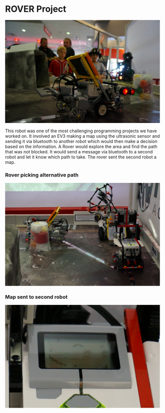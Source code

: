 <h1>ROVER Project</h1>
<img src="https://raw.githubusercontent.com/droidsrobotics/projects/master/images/DSC01376%20(1).JPG">

This robot was one of the most challenging programming projects we have worked on. It involved an EV3 making a map using the ultrasonic sensor and sending it via bluetooth to another robot which would then make a decision based on the information.  A Rover would explore the area and find the path that was not blocked.  It would send a message via bluetooth to a second robot and let it know which path to take. The rover sent the second robot a map. 

### Rover picking alternative path
<img src="https://raw.githubusercontent.com/droidsrobotics/projects/master/images/DSC01467.JPG">

### Map sent to second robot
<img src="https://raw.githubusercontent.com/droidsrobotics/projects/master/images/DSC01303.JPG">





